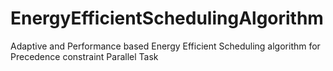 # EnergyEfficientSchedulingAlgorithm
Adaptive and Performance based Energy Efficient Scheduling algorithm for Precedence constraint Parallel Task 
